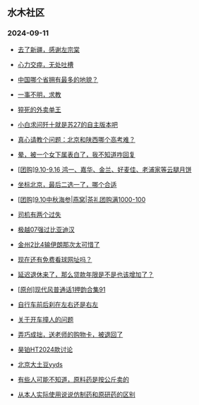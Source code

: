 ## 水木社区 
### 2024-09-11

+ [去了新疆，感谢左宗棠](https://www.newsmth.net/nForum/article/Love/6308834)

+ [心力交瘁，无处吐槽](https://www.newsmth.net/nForum/article/FamilyLife/1766846873)

+ [中国哪个省拥有最多的地貌？](https://www.newsmth.net/nForum/article/Geography/596792)

+ [一事不明，求教](https://www.newsmth.net/nForum/article/OurEstate/3080377)

+ [猝死的外卖单王](https://www.newsmth.net/nForum/article/WorkingLife/158068)

+ [小白求问歼十就是苏27的自主版本吧](https://www.newsmth.net/nForum/article/Aero/464565)

+ [真心请教个问题：北京和陕西哪个高考难？](https://www.newsmth.net/nForum/article/ChildEducation/2436236)

+ [晕，被一个女下属表白了，我不知道咋回复](https://www.newsmth.net/nForum/article/Age/20373577)

+ [[团购]9.10-9.16 鸿一、嘉华、金兰、好麦佳、老浦家等云腿月饼](https://www.newsmth.net/nForum/article/ADAgent_TG/1325611)

+ [坐标北京，最后二选一了，哪个合适](https://www.newsmth.net/nForum/article/GreenAuto/1665602)

+ [[团购]9.10中秋海参|燕窝|茶礼团购满1000-100](https://www.newsmth.net/nForum/article/ADAgent_TG/1325656)

+ [司机有两个过失](https://www.newsmth.net/nForum/article/AutoWorld/1944911407)

+ [极越07强过比亚迪汉](https://www.newsmth.net/nForum/article/GreenAuto/1666755)

+ [金州2比4输伊朗那次太可惜了](https://www.newsmth.net/nForum/article/Football/3438338)

+ [现在还有免费看球网址吗？](https://www.newsmth.net/nForum/article/WorldSoccer/18099208)

+ [延迟退休来了，那么贷款年限是不是也该增加了？](https://www.newsmth.net/nForum/article/OurEstate/3081964)

+ [[原创]现代风普通话1押韵合集91](https://www.newsmth.net/nForum/article/Poetry/167094)

+ [自行车前后刹在左右还是右左](https://www.newsmth.net/nForum/article/Cyclone/1017850)

+ [关于开车撞人的问题](https://www.newsmth.net/nForum/article/AutoWorld/1944911243)

+ [弄巧成拙，送老师的购物卡，被退回了](https://www.newsmth.net/nForum/article/ChildEducation/2436426)

+ [昊铂HT2024款讨论](https://www.newsmth.net/nForum/article/GreenAuto/1666802)

+ [北京大土豆yyds](https://www.newsmth.net/nForum/article/OurEstate/3081957)

+ [有些人可能不知道，原料药是按公斤卖的](https://www.newsmth.net/nForum/article/WorkingLife/159136)

+ [从本人实际使用说说仿制药和原研药的区别](https://www.newsmth.net/nForum/article/WorkingLife/158202)

